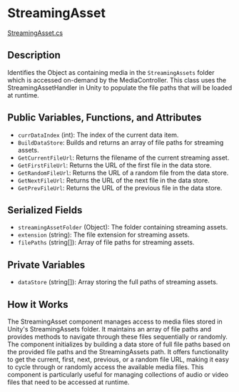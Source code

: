 # StreamingAsset
[StreamingAsset.cs](../../Assets/ExeudVR/Scripts/Media/StreamingAsset.cs)

## Description

Identifies the Object as containing media in the `StreamingAssets` folder which is accessed on-demand by the MediaController. This class uses the StreamingAssetHandler in Unity to populate the file paths that will be loaded at runtime.

## Public Variables, Functions, and Attributes

- `currDataIndex` (int): The index of the current data item.
- `BuildDataStore`: Builds and returns an array of file paths for streaming assets.
- `GetCurrentFileUrl`: Returns the filename of the current streaming asset.
- `GetFirstFileUrl`: Returns the URL of the first file in the data store.
- `GetRandomFileUrl`: Returns the URL of a random file from the data store.
- `GetNextFileUrl`: Returns the URL of the next file in the data store.
- `GetPrevFileUrl`: Returns the URL of the previous file in the data store.

## Serialized Fields

- `streamingAssetFolder` (Object): The folder containing streaming assets.
- `extension` (string): The file extension for streaming assets.
- `filePaths` (string[]): Array of file paths for streaming assets.

## Private Variables

- `dataStore` (string[]): Array storing the full paths of streaming assets.

## How it Works

The StreamingAsset component manages access to media files stored in Unity's StreamingAssets folder. It maintains an array of file paths and provides methods to navigate through these files sequentially or randomly. The component initializes by building a data store of full file paths based on the provided file paths and the StreamingAssets path. It offers functionality to get the current, first, next, previous, or a random file URL, making it easy to cycle through or randomly access the available media files. This component is particularly useful for managing collections of audio or video files that need to be accessed at runtime.

